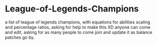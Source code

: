 # League-of-Legends-Champions
a list of league of legends champions, with equations for abilities scaling and percentage ratios, asking for help to make this XD
anyone can come and edit, asking for as many people to come join and update it as balance patches go by.
